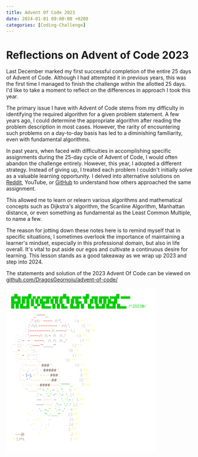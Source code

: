 ```yaml
---
title: Advent Of Code 2023
date: 2024-01-01 09:00:00 +0200
categories: [Coding-Challenge]
---
```



# Reflections on Advent of Code 2023

Last December marked my first successful completion of the entire 25 days of Advent of Code. Although I had attempted it in previous years, this was the first time I managed to finish the challenge within the allotted 25 days. I'd like to take a moment to reflect on the differences in approach I took this year.

The primary issue I have with Advent of Code stems from my difficulty in identifying the required algorithm for a given problem statement. A few years ago, I could determine the appropriate algorithm after reading the problem description in most cases. However, the rarity of encountering such problems on a day-to-day basis has led to a diminishing familiarity, even with fundamental algorithms.

In past years, when faced with difficulties in accomplishing specific assignments during the 25-day cycle of Advent of Code, I would often abandon the challenge entirely. However, this year, I adopted a different strategy. Instead of giving up, I treated each problem I couldn't initially solve as a valuable learning opportunity. I delved into alternative solutions on [Reddit](https://www.reddit.com/r/adventofcode/), YouTube, or [GitHub](https://github.com/search?q=advent%20of%20code%202023&type=repositories) to understand how others approached the same assignment.

This allowed me to learn or relearn various algorithms and mathematical concepts such as Dijkstra's algorithm, the Scanline Algorithm, Manhattan distance, or even something as fundamental as the Least Common Multiple, to name a few.

The reason for jotting down these notes here is to remind myself that in specific situations, I sometimes overlook the importance of maintaining a learner's mindset, especially in this professional domain, but also in life overall. It's vital to put aside our egos and cultivate a continuous desire for learning. This lesson stands as a good takeaway as we wrap up 2023 and step into 2024.

The statements and solution of the 2023 Advent Of Code can be viewed on [github.com/DragosGeornoiu/advent-of-code/](https://github.com/DragosGeornoiu/advent-of-code/tree/main)

<a href="https://github.com/DragosGeornoiu/advent-of-code/tree/main"><img src="https://raw.githubusercontent.com/DragosGeornoiu/advent-of-code/main/src/main/java/ro/dragos/geornoiu/year2023/calendar-2023.svg" alt="Advent of code 2023" width="80%" /></a>
